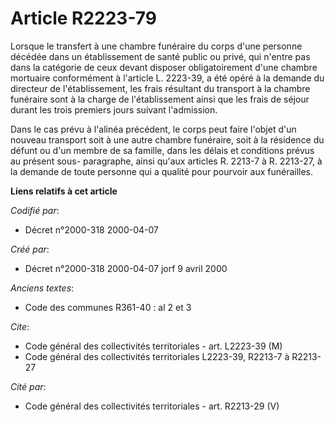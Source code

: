 # Article R2223-79

Lorsque le transfert à une chambre funéraire du corps d'une personne décédée dans un établissement de santé public ou privé,
qui n'entre pas dans la catégorie de ceux devant disposer obligatoirement d'une chambre mortuaire conformément à l'article L.
2223-39, a été opéré à la demande du directeur de l'établissement, les frais résultant du transport à la chambre funéraire
sont à la charge de l'établissement ainsi que les frais de séjour durant les trois premiers jours suivant l'admission.

Dans le cas prévu à l'alinéa précédent, le corps peut faire l'objet d'un nouveau transport soit à une autre chambre
funéraire, soit à la résidence du défunt ou d'un membre de sa famille, dans les délais et conditions prévus au présent sous-
paragraphe, ainsi qu'aux articles R. 2213-7 à R. 2213-27, à la demande de toute personne qui a qualité pour pourvoir aux
funérailles.

**Liens relatifs à cet article**

_Codifié par_:

  - Décret n°2000-318 2000-04-07

_Créé par_:

  - Décret n°2000-318 2000-04-07 jorf 9 avril 2000

_Anciens textes_:

  - Code des communes R361-40 : al 2 et 3

_Cite_:

  - Code général des collectivités territoriales - art. L2223-39 (M)
  - Code général des collectivités territoriales L2223-39, R2213-7 à R2213-27

_Cité par_:

  - Code général des collectivités territoriales - art. R2213-29 (V)
